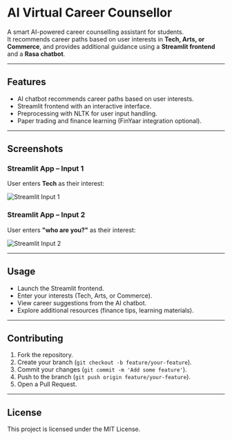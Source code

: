 # AI Virtual Career Counsellor

A smart AI-powered career counselling assistant for students.  
It recommends career paths based on user interests in **Tech, Arts, or Commerce**, and provides additional guidance using a **Streamlit frontend** and a **Rasa chatbot**.

---

## Features

- AI chatbot recommends career paths based on user interests.
- Streamlit frontend with an interactive interface.
- Preprocessing with NLTK for user input handling.
- Paper trading and finance learning (FinYaar integration optional).

---

## Screenshots

### Streamlit App – Input 1
User enters **Tech** as their interest:

![Streamlit Input 1](screenshots/input1.png)

### Streamlit App – Input 2
User enters **"who are you?"** as their interest:

![Streamlit Input 2](screenshots/input2.png)


---

## Usage

- Launch the Streamlit frontend.
- Enter your interests (Tech, Arts, or Commerce).
- View career suggestions from the AI chatbot.
- Explore additional resources (finance tips, learning materials).

---

## Contributing

1. Fork the repository.
2. Create your branch (`git checkout -b feature/your-feature`).
3. Commit your changes (`git commit -m 'Add some feature'`).
4. Push to the branch (`git push origin feature/your-feature`).
5. Open a Pull Request.

---

## License

This project is licensed under the MIT License.
